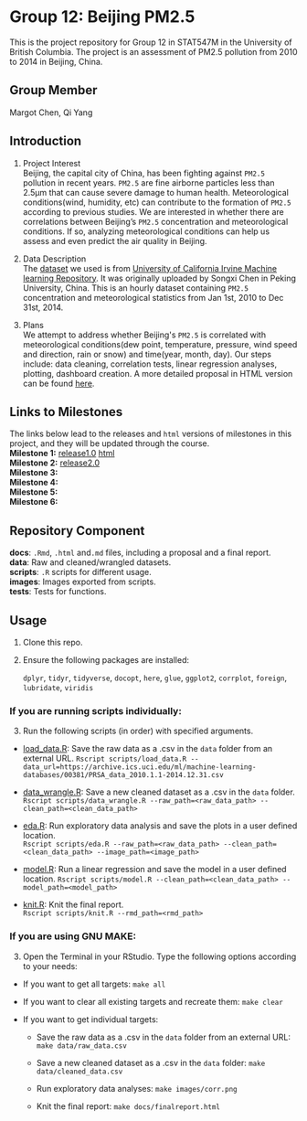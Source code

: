 # Group 12: Beijing PM2.5
This is the project repository for Group 12 in STAT547M in the University of British Columbia. The project is an assessment of PM2.5 pollution from 2010 to 2014 in Beijing, China. 

## Group Member
Margot Chen, Qi Yang

## Introduction 
1. Project Interest    
Beijing, the capital city of China, has been fighting against `PM2.5` pollution in recent years. `PM2.5` are fine airborne particles less than 2.5μm that can cause severe damage to human health. Meteorological conditions(wind, humidity, etc) can contribute to the formation of `PM2.5` according to previous studies. We are interested in whether there are correlations between Beijing’s `PM2.5` concentration and  meteorological conditions. If so, analyzing meteorological conditions can help us assess and even predict the air quality in Beijing.    

2. Data Description   
The [dataset](https://archive.ics.uci.edu/ml/machine-learning-databases/00381/PRSA_data_2010.1.1-2014.12.31.csv) we used is from [University of California Irvine Machine learning Repository](https://archive.ics.uci.edu/ml/datasets/Beijing+PM2.5+Data#). It was originally uploaded by Songxi Chen in Peking University, China. This is an hourly dataset containing `PM2.5` concentration and meteorological statistics from Jan 1st, 2010 to Dec 31st, 2014.   

3. Plans    
We attempt to address whether Beijing's `PM2.5` is correlated with meteorological conditions(dew point, temperature, pressure, wind speed and direction, rain or snow) and time(year, month, day). Our steps include: data cleaning, correlation tests, linear regression analyses, plotting, dashboard creation. A more detailed proposal in HTML version can be found [here](https://stat547-ubc-2019-20.github.io/group_12_qiyangqd_xiaoyuanf/docs/milestone1.html).  

## Links to Milestones
The links below lead to the releases and `html` versions of milestones in this project, and they will be updated through the course.          
__Milestone 1:__ [release1.0](https://github.com/STAT547-UBC-2019-20/group_12_qiyangqd_xiaoyuanf/releases/tag/1.0)  [html](https://stat547-ubc-2019-20.github.io/group_12_qiyangqd_xiaoyuanf/docs/milestone1.html)        
__Milestone 2:__ [release2.0](https://github.com/STAT547-UBC-2019-20/group_12_qiyangqd_xiaoyuanf/releases/tag/2.0)     
__Milestone 3:__   
__Milestone 4:__   
__Milestone 5:__   
__Milestone 6:__   

## Repository Component
__docs__: `.Rmd`, `.html` and`.md` files, including a proposal and a final report.     
__data__: Raw and cleaned/wrangled datasets.        
__scripts__: `.R` scripts for different usage.      
__images__: Images exported from scripts.     
__tests__: Tests for functions.  

## Usage   

1. Clone this repo.    

2. Ensure the following packages are installed:       
  
   `dplyr`, `tidyr`, `tidyverse`, `docopt`, `here`, `glue`, `ggplot2`, `corrplot`, `foreign`, `lubridate`, `viridis`                    

### If you are running scripts individually: 
3. Run the following scripts (in order) with specified arguments.

  - [load_data.R](https://stat547-ubc-2019-20.github.io/group_12_qiyangqd_xiaoyuanf/scripts/load_data.R): Save the raw data as a .csv in the `data` folder from an external URL.      `Rscript scripts/load_data.R --data_url=https://archive.ics.uci.edu/ml/machine-learning-databases/00381/PRSA_data_2010.1.1-2014.12.31.csv`
  
  - [data_wrangle.R](https://stat547-ubc-2019-20.github.io/group_12_qiyangqd_xiaoyuanf/scripts/data_wrangle.R): Save a new cleaned dataset as a .csv in the `data` folder.      
  `Rscript scripts/data_wrangle.R --raw_path=<raw_data_path> --clean_path=<clean_data_path>`
  
  - [eda.R](https://stat547-ubc-2019-20.github.io/group_12_qiyangqd_xiaoyuanf/scripts/eda.R): Run exploratory data analysis and save the plots in a user defined location.         
  `Rscript scripts/eda.R --raw_path=<raw_data_path> --clean_path=<clean_data_path> --image_path=<image_path>`
  
  - [model.R](https://stat547-ubc-2019-20.github.io/group_12_qiyangqd_xiaoyuanf/scripts/model.R): Run a linear regression and save the model in a user defined location.
  `Rscript scripts/model.R --clean_path=<clean_data_path> --model_path=<model_path>`
  
  - [knit.R](https://stat547-ubc-2019-20.github.io/group_12_qiyangqd_xiaoyuanf/scripts/knit.R): Knit the final report.              
  `Rscript scripts/knit.R --rmd_path=<rmd_path>`

### If you are using GNU MAKE:

3. Open the Terminal in your RStudio. Type the following options according to your needs:

- If you want to get all targets:
  `make all`  
  
- If you want to clear all existing targets and recreate them:
  `make clear`
  
- If you want to get individual targets:
    * Save the raw data as a .csv in the `data` folder from an external URL:
      `make data/raw_data.csv`    
  
    * Save a new cleaned dataset as a .csv in the `data` folder:
      `make data/cleaned_data.csv`
      
    * Run exploratory data analyses:
      `make images/corr.png`
      
    * Knit the final report:
      `make docs/finalreport.html`

